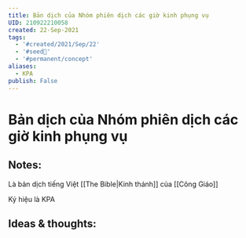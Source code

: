 ```yaml
---
title: Bản dịch của Nhóm phiên dịch các giờ kinh phụng vụ
UID: 210922210058
created: 22-Sep-2021
tags:
  - '#created/2021/Sep/22'
  - '#seed🥜'
  - '#permanent/concept'
aliases:
  - KPA
publish: False
---
```

# Bản dịch của Nhóm phiên dịch các giờ kinh phụng vụ

## Notes:
Là bản dịch tiếng Việt [[The Bible|Kinh thánh]] của [[Công Giáo]]

Ký hiệu là KPA

## Ideas & thoughts:
